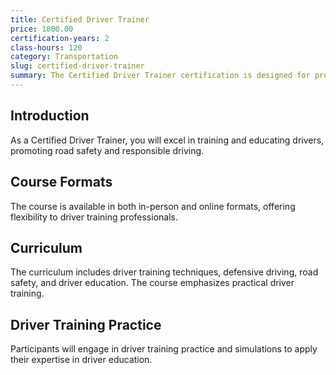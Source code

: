 ```yaml
---
title: Certified Driver Trainer
price: 1800.00
certification-years: 2
class-hours: 120
category: Transportation
slug: certified-driver-trainer
summary: The Certified Driver Trainer certification is designed for professionals in driver training and safety roles. This comprehensive course covers driver training techniques, defensive driving, and road safety. It equips candidates with the skills needed to train and educate drivers effectively.
---
```


## Introduction

As a Certified Driver Trainer, you will excel in training and educating drivers, promoting road safety and responsible driving.

## Course Formats

The course is available in both in-person and online formats, offering flexibility to driver training professionals.

## Curriculum

The curriculum includes driver training techniques, defensive driving, road safety, and driver education. The course emphasizes practical driver training.

## Driver Training Practice

Participants will engage in driver training practice and simulations to apply their expertise in driver education.

